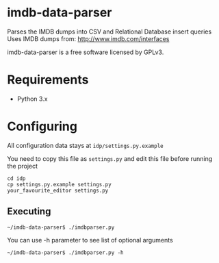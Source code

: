 imdb-data-parser
================

Parses the IMDB dumps into CSV and Relational Database insert queries
Uses IMDB dumps from: http://www.imdb.com/interfaces

imdb-data-parser is a free software licensed by GPLv3.


Requirements
================
* Python 3.x

Configuring
================
All configuration data stays at `idp/settings.py.example`

You need to copy this file as `settings.py` and edit this file before running the project

    cd idp
    cp settings.py.example settings.py
    your_favourite_editor settings.py

Executing
---------

    ~/imdb-data-parser$ ./imdbparser.py

You can use -h parameter to see list of optional arguments

    ~/imdb-data-parser$ ./imdbparser.py -h

